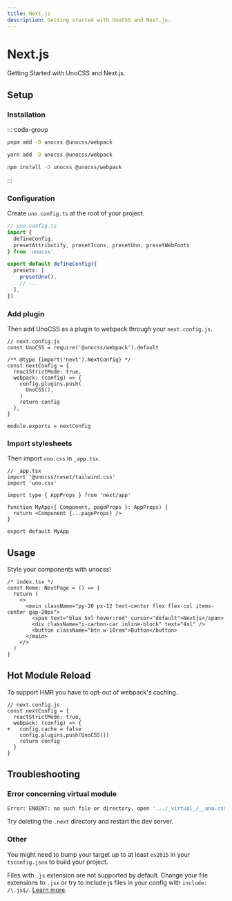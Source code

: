 ```yaml
---
title: Next.js
description: Getting started with UnoCSS and Next.js.
---
```


# Next.js

Getting Started with UnoCSS and Next.js.

## Setup

### Installation

::: code-group
  ```bash [pnpm]
  pnpm add -D unocss @unocss/webpack
  ```
  ```bash [yarn]
  yarn add -D unocss @unocss/webpack
  ```
  ```bash [npm]
  npm install -D unocss @unocss/webpack
  ```
:::

### Configuration

Create `uno.config.ts` at the root of your project.

```ts
// uno.config.ts
import {
  defineConfig,
  presetAttributify, presetIcons, presetUno, presetWebFonts
} from 'unocss'

export default defineConfig({
  presets: [
    presetUno(),
    // ...
  ],
})
 ```

### Add plugin

Then add UnoCSS as a plugin to webpack through your `next.config.js`.

```js{9}
// next.config.js
const UnoCSS = require('@unocss/webpack').default

/** @type {import('next').NextConfig} */
const nextConfig = {
  reactStrictMode: true,
  webpack: (config) => {
    config.plugins.push(
      UnoCSS(),
    )
    return config
  },
}

module.exports = nextConfig
```

### Import stylesheets

Then import `uno.css` in `_app.tsx`.

```tsx
// _app.tsx
import '@unocss/reset/tailwind.css'
import 'uno.css'

import type { AppProps } from 'next/app'

function MyApp({ Component, pageProps }: AppProps) {
  return <Component {...pageProps} />
}

export default MyApp
```


## Usage

Style your components with unocss!

```tsx
/* index.tsx */
const Home: NextPage = () => {
  return (
    <>
      <main className="py-20 px-12 text-center flex flex-col items-center gap-20px">
        <span text="blue 5xl hover:red" cursor="default">Nextjs</span>
        <div className="i-carbon-car inline-block" text="4xl" />
        <button className="btn w-10rem">Button</button>
      </main>
    </>
  )
}
```

## Hot Module Reload

To support HMR you have to opt-out of webpack's caching.

```js{5}
// next.config.js
const nextConfig = {
  reactStrictMode: true,
  webpack: (config) => {
+   config.cache = false
    config.plugins.push(UnoCSS())
    return config
  }
}
```

## Troubleshooting

### Error concerning virtual module

```bash
Error: ENOENT: no such file or directory, open '.../_virtual_/__uno.css'
```

Try deleting the `.next` directory and restart the dev server.

### Other

You might need to bump your target up to at least `es2015` in your `tsconfig.json` to build your project.

Files with `.js` extension are not supported by default. Change your file extensions to `.jsx` or try to include js files in your config with `include: /\.js$/`. [Learn more](https://github.com/unocss/unocss#scanning).
